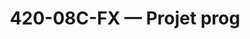 ---
layout: home
title: 420-08C-FX — Projet prog
hero:
  name: 420-08C-FX
  text: Projet d’approfondissement en programmation — Automne 2025
  tagline: Énoncés, grilles, calendrier et ressources
  image:
    src: /logos/logo.png
    alt: Logo du cours
actions:
    - theme: brand
      text: 📅 Calendrier
      link: /calendrier
    - theme: brand
      text: 📑 Énoncés
      link: /enonces
    - theme: alt
      text: 📝 Grilles
      link: /grilles
    - theme: alt
      text: ⏰ Horaires
      link: /horaires

features:
  - icon: 📖
    title: Plan de cours
    details: Objectifs, compétences et politiques du cours.
    link: /plan-de-cours
    linkText: Ouvrir
  - icon: 🧭
    title: Planification du projet
    details: Énoncé et modèle à copier pour démarrer.
    link: /enonces/planif-projet
    linkText: Énoncé
  - icon: 🛠️
    title: Planification de sprint
    details: Objectifs, backlog et critères de complétion.
    link: /enonces/planif-sprint
    linkText: Énoncé
  - icon: 📊
    title: Rapport de fin de sprint
    details: Livrables, rétroaction et diagramme de classes.
    link: /enonces/fin-sprint
    linkText: Énoncé
  - icon: ✅
    title: Finalisation du projet
    details: Stabilisation, documentation et release .exe.
    link: /enonces/finalisation
    linkText: Énoncé
  - icon: 🎤
    title: Présentation finale
    details: Déroulement et conseils pour une démo efficace.
    link: /enonces/presentation-finale
    linkText: Lire
  - icon: 🧩
    title: Modèles à copier
    details: Fichiers de départ pour les livrables.
    link: /templates/planif-projet-modele
    linkText: Voir les modèles
  - icon: 🔗
    title: Ressources
    details: Git, UML, Agile/Scrum et liens utiles.
    link: /ressources/agile-scrum
    linkText: Ouvrir
---